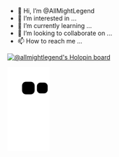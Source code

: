 - 👋 Hi, I’m @AllMightLegend
- 👀 I’m interested in ...
- 🌱 I’m currently learning ...
- 💞️ I’m looking to collaborate on ...
- 📫 How to reach me ...

[![@allmightlegend's Holopin board](https://holopin.me/allmightlegend)](https://holopin.io/@allmightlegend)

<!---
AllMightLegend/AllMightLegend is a ✨ special ✨ repository because its `README.md` (this file) appears on your GitHub profile.
You can click the Preview link to take a look at your changes.
--->

![snake gif](https://github.com/AllMightLegend/AllMightLegend/blob/output/github-contribution-grid-snake.svg)


